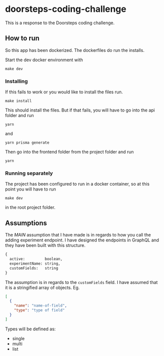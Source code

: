 # doorsteps-coding-challenge

This is a response to the Doorsteps coding challenge.

## How to run

So this app has been dockerized. The dockerfiles do run the installs.

Start the dev docker environment with

```
make dev
```

### Installing

If this fails to work or you would like to install the files run.

```
make install
```

This should install the files. But if that fails, you will have to go into the api folder and run

```
yarn
```

and

```
yarn prisma generate
```

Then go into the frontend folder from the project folder and run

```
yarn
```

### Running separately

The project has been configured to run in a docker container, so at this point you will have to run

```
make dev
```

in the root project folder.

## Assumptions

The *MAIN* assumption that I have made is in regards to how you call the adding experiment endpoint. I have designed the endpoints in GraphQL and they have been built with this structure.

```graphql
{
  active:         boolean,
  experimentName: string,
  customFields:   string
}
```

The assumption is in regards to the `customFields` field. I have assumed that it is a stringified array of objects. Eg.

```json
[
  {
    "name": "name-of-field",
    "type": "type of field"
  }
]
```

Types will be defined as:

- single
- multi
- list
